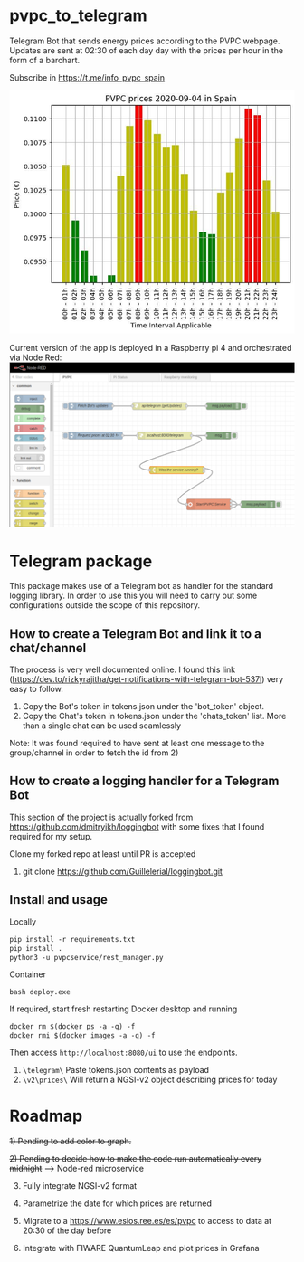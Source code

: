 # pvpc_to_telegram
Telegram Bot that sends energy prices according to the PVPC webpage. Updates are sent at 02:30 of each day day with the 
prices per hour in the form of a barchart. 

Subscribe in https://t.me/info_pvpc_spain  

![Screenshot](media/telegrambot.PNG)


Current version of the app is deployed in a Raspberry pi 4 and orchestrated via Node Red:
![Screenshot](media/NodeRedInterface.png) 

# Telegram package
This package makes use of a Telegram bot as handler for the standard logging library. In order to use this you will 
need to carry out some configurations outside the scope of this repository.

## How to create a Telegram Bot and link it to a chat/channel 
The process is very well documented online. I found this link (https://dev.to/rizkyrajitha/get-notifications-with-telegram-bot-537l)
very easy to follow.

1) Copy the Bot's token in tokens.json under the 'bot_token' object.
2) Copy the Chat's token in tokens.json under the 'chats_token' list. More than a single chat can be used seamlessly

Note: It was found required to have sent at least one message to the group/channel in order to fetch the id from 2)

## How to create a logging handler for a Telegram Bot
This section of the project is actually forked from https://github.com/dmitryikh/loggingbot with some fixes that I 
found required for my setup.

Clone my forked repo at least until PR is accepted
1) git clone https://github.com/Guillelerial/loggingbot.git

## Install and usage
Locally
````
pip install -r requirements.txt
pip install .
python3 -u pvpcservice/rest_manager.py
````
Container
````
bash deploy.exe
````
If required, start fresh restarting Docker desktop and running
````
docker rm $(docker ps -a -q) -f
docker rmi $(docker images -a -q) -f
````

Then access ````http://localhost:8080/ui```` to use the endpoints.
1) ````\telegram\```` Paste tokens.json contents as payload
2) ````\v2\prices\```` Will return a NGSI-v2 object describing prices for today
# Roadmap

~~1) Pending to add color to graph.~~

~~2) Pending to decide how to make the code run automatically every midnight~~ --> Node-red microservice

3) Fully integrate NGSI-v2 format

4) Parametrize the date for which prices are returned

5) Migrate to a https://www.esios.ree.es/es/pvpc to access to data at 20:30 of the day before

6) Integrate with FIWARE QuantumLeap and plot prices in Grafana

